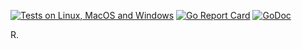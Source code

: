 [![Tests on Linux, MacOS and Windows](https://github.com/bep/golibtemplate/workflows/Test/badge.svg)](https://github.com/bep/golibtemplate/actions?query=workflow:Test)
[![Go Report Card](https://goreportcard.com/badge/github.com/bep/golibtemplate)](https://goreportcard.com/report/github.com/bep/golibtemplate)
[![GoDoc](https://godoc.org/github.com/bep/golibtemplate?status.svg)](https://godoc.org/github.com/bep/golibtemplate)


R.